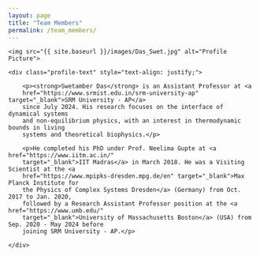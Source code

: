```yaml
---
layout: page
title: "Team Members"
permalink: /team_members/
---
```


<div class="profile-container">

    <img src="{{ site.baseurl }}/images/Das_Swet.jpg" alt="Profile Picture">

    <div class="profile-text" style="text-align: justify;">

        <p><strong>Swetamber Das</strong> is an Assistant Professor at <a 
        href="https://www.srmist.edu.in/srm-university-ap" target="_blank">SRM University - AP</a> 
        since July 2024. His research focuses on the interface of dynamical systems 
        and non-equilibrium physics, with an interest in thermodynamic bounds in living 
        systems and theoretical biophysics.</p>

        <p>He completed his PhD under Prof. Neelima Gupte at <a href="https://www.iitm.ac.in/" 
        target="_blank">IIT Madras</a> in March 2018. He was a Visiting Scientist at the <a 
        href="https://www.mpipks-dresden.mpg.de/en" target="_blank">Max Planck Institute for 
        the Physics of Complex Systems Dresden</a> (Germany) from Oct. 2017 to Jan. 2020, 
        followed by a Research Assistant Professor position at the <a href="https://www.umb.edu/" 
        target="_blank">University of Massachusetts Boston</a> (USA) from Sep. 2020 - May 2024 before 
        joining SRM University - AP.</p>

    </div>

</div>
